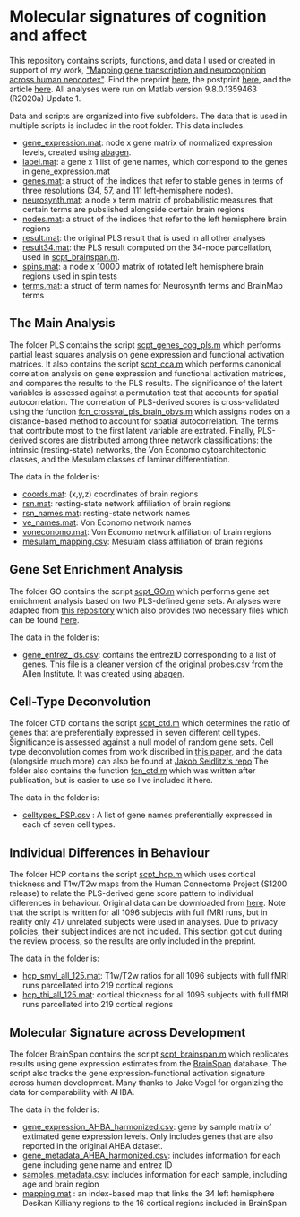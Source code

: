 # Molecular signatures of cognition and affect

This repository contains scripts, functions, and data I used or created in support of my work, ["Mapping gene transcription and neurocognition across human neocortex"](https://www.nature.com/articles/s41562-021-01082-z). Find the preprint [here](https://www.biorxiv.org/content/10.1101/2020.07.16.203026v1), the postprint [here](hansen2021postprint.pdf), and the article [here](hansen2021nathumbehav.pdf).
All analyses were run on Matlab version 9.8.0.1359463 (R2020a) Update 1.

Data and scripts are organized into five subfolders. The data that is used in multiple scripts is included in the root folder. This data includes:
- [gene_expression.mat](gene_expression.mat): node x gene matrix of normalized expression levels, created using [abagen](https://github.com/rmarkello/abagen).
- [label.mat](label.mat): a gene x 1 list of gene names, which correspond to the genes in gene_expression.mat
- [genes.mat](genes.mat): a struct of the indices that refer to stable genes in terms of three resolutions (34, 57, and 111 left-hemisphere nodes).
- [neurosynth.mat](neurosynth.mat): a node x term matrix of probabilistic measures that certain terms are pubslished alongside certain brain regions
- [nodes.mat](nodes.mat): a struct of the indices that refer to the left hemisphere brain regions
- [result.mat](result.mat): the original PLS result that is used in all other analyses
- [result34.mat](result34.mat): the PLS result computed on the 34-node parcellation, used in [scpt_brainspan.m](BrainSpan/scpt_brainspan.m).
- [spins.mat](spins.mat): a node x 10000 matrix of rotated left hemisphere brain regions used in spin tests
- [terms.mat](terms.mat): a struct of term names for Neurosynth terms and BrainMap terms

## The Main Analysis

The folder PLS contains the script [scpt_genes_cog_pls.m](PLS/scpt_genes_cog_pls.m) which performs partial least squares analysis on gene expression and functional activation matrices.
It also contains the script [scpt_cca.m](PLS/scpt_cca.m) which performs canonical correlation analysis on gene expression and functional activation matrices, and compares the results to the PLS results.
The significance of the latent variables is assessed against a permutation test that accounts for spatial autocorrelation.
The correlation of PLS-derived scores is cross-validated using the function [fcn_crossval_pls_brain_obvs.m](fcn_crossval_pls_brain_obvs.m) which assigns nodes on a distance-based method to account for spatial autocorrelation.
The terms that contribute most to the first latent variable are extrated.
Finally, PLS-derived scores are distributed among three network classifications: the intrinsic (resting-state) networks, the Von Economo cytoarchitectonic classes, and the Mesulam classes of laminar differentiation.

The data in the folder is:
- [coords.mat](PLS/coords.mat): (x,y,z) coordinates of brain regions
- [rsn.mat](PLS/rsn.mat): resting-state network affiliation of brain regions
- [rsn_names.mat](PLS/rsn_names.mat): resting-state network names
- [ve_names.mat](PLS/ve_names.mat): Von Economo network names
- [voneconomo.mat](PLS/voneconomo.mat): Von Economo network affiliation of brain regions
- [mesulam_mapping.csv](PLS/mesulam_mapping.csv): Mesulam class affiliation of brain regions

## Gene Set Enrichment Analysis

The folder GO contains the script [scpt_GO.m](GO/scpt_GO.m) which performs gene set enrichment analysis based on two PLS-defined gene sets.
Analyses were adapted from [this repository](https://github.com/benfulcher/GeneSetEnrichmentAnalysis) which also provides two necessary files which can be found [here](https://figshare.com/s/71fe1d9b2386ec05f421). 

The data in the folder is:
- [gene_entrez_ids.csv](GO/gene_entrez_ids.csv): contains the entrezID corresponding to a list of genes. This file is a cleaner version of the original probes.csv from the Allen Institute. It was created using [abagen](https://github.com/rmarkello/abagen).

## Cell-Type Deconvolution

The folder CTD contains the script [scpt_ctd.m](CTD/scpt_ctd.m) which determines the ratio of genes that are preferentially expressed in seven different cell types.
Significance is assessed against a null model of random gene sets.
Cell type deconvolution comes from work discribed in [this paper](https://www.nature.com/articles/s41467-020-17051-5), and the data (alongside much more) can also be found at [Jakob Seidlitz's repo](https://github.com/jms290/PolySyn_MSNs)
The folder also contains the function [fcn_ctd.m](CTD/fcn_ctd.m) which was written after publication, but is easier to use so I've included it here.

The data in the folder is:
- [celltypes_PSP.csv](CTD/celltypes_PSP.csv) : A list of gene names preferentially expressed in each of seven cell types.

## Individual Differences in Behaviour

The folder HCP contains the script [scpt_hcp.m](HCP/scpt_hcp.m) which uses cortical thickness and T1w/T2w maps from the Human Connectome Project (S1200 release) to relate the PLS-derived gene score pattern to individual differences in behaviour.
Original data can be downloaded from [here](https://db.humanconnectome.org/data/projects/HCP_1200).
Note that the script is written for all 1096 subjects with full fMRI runs, but in reality only 417 unrelated subjects were used in analyses.
Due to privacy policies, their subject indices are not included.
This section got cut during the review process, so the results are only included in the preprint.

The data in the folder is: 
- [hcp_smyl_all_125.mat](HCP/hcp_smyl_all_125.mat): T1w/T2w ratios for all 1096 subjects with full fMRI runs parcellated into 219 cortical regions
- [hcp_thi_all_125.mat](HCP/hcp_thi_all_125.mat): cortical thickness for all 1096 subjects with full fMRI runs parcellated into 219 cortical regions

## Molecular Signature across Development

The folder BrainSpan contains the script [scpt_brainspan.m](BrainSpan/scpt_brainspan.m) which replicates results using gene expression estimates from the [BrainSpan](https://www.brainspan.org/static/download.html) database. 
The script also tracks the gene expression-functional activation signature across human development.
Many thanks to Jake Vogel for organizing the data for comparability with AHBA.

The data in the folder is:
- [gene_expression_AHBA_harmonized.csv](BrainSpan/gene_expression_AHBA_harmonized.csv): gene by sample matrix of extimated gene expression levels. Only includes genes that are also reported in the original AHBA dataset.
- [gene_metadata_AHBA_harmonized.csv](BrainSpan/gene_metadata_AHBA_harmonized.csv): includes information for each gene including gene name and entrez ID
- [samples_metadata.csv](BrainSpan/samples_metadata.csv): includes information for each sample, including age and brain region
- [mapping.mat](BrainSpan/mapping.mat) : an index-based map that links the 34 left hemisphere Desikan Killiany regions to the 16 cortical regions included in BrainSpan

